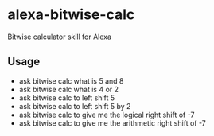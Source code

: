 # alexa-bitwise-calc
Bitwise calculator skill for Alexa

## Usage
- ask bitwise calc what is 5 and 8
- ask bitwise calc what is 4 or 2
- ask bitwise calc to left shift 5
- ask bitwise calc to left shift 5 by 2
- ask bitwise calc to give me the logical right shift of -7
- ask bitwise calc to give me the arithmetic right shift of -7

